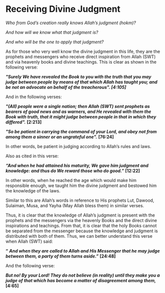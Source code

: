 Receiving Divine Judgment
=========================

*Who from God’s creation really knows Allah’s judgment (hokm)?*

*And how will we know what that judgment is?*

*And who will be the one to apply that judgment?*

As for those who very well know the divine judgment in this life, they
are the prophets and messengers who receive direct inspiration from
Allah (SWT) and via heavenly books and divine teachings. This is clear
as shown in the following verse:

***"Surely We have revealed the Book to you with the truth that you may
judge between people by means of that which Allah has taught you; and be
not an advocate on behalf of the treacherous". [4:105]***

And in the following verses:

***"(All) people were a single nation; then Allah (SWT) sent prophets as
bearers of good news and as warners, and He revealed with them the Book
with truth, that it might judge between people in that in which they
differed".*** **[2:213]**

***"So be patient in carrying the command of your Lord, and obey not
from among them a sinner or an ungrateful one".*** **[76:24]**

In other words, be patient in judging according to Allah’s rules and
laws.

Also as cited in this verse:

***“And when he had attained his maturity, We gave him judgment and
knowledge: and thus do We reward those who do good.”*** **[12:22]**

In other words, when he reached the age which would make him responsible
enough, we taught him the divine judgment and bestowed him the knowledge
of the laws.

Similar to this are Allah’s words in reference to His prophets Lut,
Dawood, Sulaiman, Musa, and Yayha (May Allah bless them) in similar
verses.

Thus, it is clear that the knowledge of Allah’s judgment is present with
the prophets and the messengers via the heavenly Books and the direct
divine inspirations and teachings. From that, it is clear that the holy
Books cannot be separated from the messenger because the knowledge and
judgment is distributed with both of them. Thus, we can better
understand this verse when Allah (SWT) said:

**“** ***And when they are called to Allah and His Messenger that he may
judge between them, a party of them turns aside.”*** **[24:48]**

And the following verse:

***But no! By your Lord! They do not believe (in reality) until they
make you a judge of that which has become a matter of disagreement among
them,*** **[4:65]**



